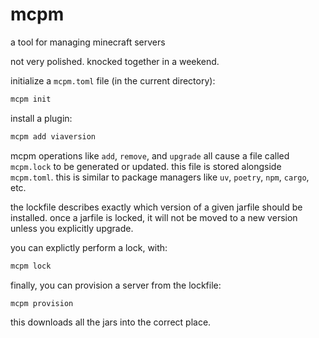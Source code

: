 # mcpm

a tool for managing minecraft servers

not very polished. knocked together in a weekend.

initialize a `mcpm.toml` file (in the current directory):

```sh
mcpm init
```

install a plugin:

```sh
mcpm add viaversion
```

mcpm operations like `add`, `remove`, and `upgrade` all cause a file called `mcpm.lock` to be generated or updated. this file is stored alongside `mcpm.toml`. this is similar to package managers like `uv`, `poetry`, `npm`, `cargo`, etc.

the lockfile describes exactly which version of a given jarfile should be installed. once a jarfile is locked, it will not be moved to a new version unless you explicitly upgrade.

you can explictly perform a lock, with:

```sh
mcpm lock
```

finally, you can provision a server from the lockfile:

```sh
mcpm provision
```

this downloads all the jars into the correct place.
